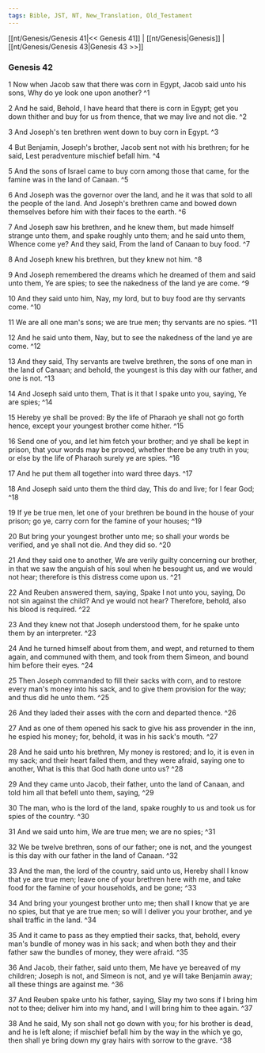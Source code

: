 ```yaml
---
tags: Bible, JST, NT, New_Translation, Old_Testament
---
```


[[nt/Genesis/Genesis 41|<< Genesis 41]] | [[nt/Genesis|Genesis]] | [[nt/Genesis/Genesis 43|Genesis 43 >>]]

### Genesis 42

1 Now when Jacob saw that there was corn in Egypt, Jacob said unto his sons, Why do ye look one upon another?  ^1

2 And he said, Behold, I have heard that there is corn in Egypt; get you down thither and buy for us from thence, that we may live and not die.  ^2

3 And Joseph\'s ten brethren went down to buy corn in Egypt.  ^3

4 But Benjamin, Joseph\'s brother, Jacob sent not with his brethren; for he said, Lest peradventure mischief befall him.  ^4

5 And the sons of Israel came to buy corn among those that came, for the famine was in the land of Canaan.  ^5

6 And Joseph was the governor over the land, and he it was that sold to all the people of the land. And Joseph\'s brethren came and bowed down themselves before him with their faces to the earth.  ^6

7 And Joseph saw his brethren, and he knew them, but made himself strange unto them, and spake roughly unto them; and he said unto them, Whence come ye? And they said, From the land of Canaan to buy food.  ^7

8 And Joseph knew his brethren, but they knew not him.  ^8

9 And Joseph remembered the dreams which he dreamed of them and said unto them, Ye are spies; to see the nakedness of the land ye are come.  ^9

10 And they said unto him, Nay, my lord, but to buy food are thy servants come.  ^10

11 We are all one man\'s sons; we are true men; thy servants are no spies.  ^11

12 And he said unto them, Nay, but to see the nakedness of the land ye are come.  ^12

13 And they said, Thy servants are twelve brethren, the sons of one man in the land of Canaan; and behold, the youngest is this day with our father, and one is not.  ^13

14 And Joseph said unto them, That is it that I spake unto you, saying, Ye are spies;  ^14

15 Hereby ye shall be proved: By the life of Pharaoh ye shall not go forth hence, except your youngest brother come hither.  ^15

16 Send one of you, and let him fetch your brother; and ye shall be kept in prison, that your words may be proved, whether there be any truth in you; or else by the life of Pharaoh surely ye are spies.  ^16

17 And he put them all together into ward three days.  ^17

18 And Joseph said unto them the third day, This do and live; for I fear God;  ^18

19 If ye be true men, let one of your brethren be bound in the house of your prison; go ye, carry corn for the famine of your houses;  ^19

20 But bring your youngest brother unto me; so shall your words be verified, and ye shall not die. And they did so.  ^20

21 And they said one to another, We are verily guilty concerning our brother, in that we saw the anguish of his soul when he besought us, and we would not hear; therefore is this distress come upon us.  ^21

22 And Reuben answered them, saying, Spake I not unto you, saying, Do not sin against the child? And ye would not hear? Therefore, behold, also his blood is required.  ^22

23 And they knew not that Joseph understood them, for he spake unto them by an interpreter.  ^23

24 And he turned himself about from them, and wept, and returned to them again, and communed with them, and took from them Simeon, and bound him before their eyes.  ^24

25 Then Joseph commanded to fill their sacks with corn, and to restore every man\'s money into his sack, and to give them provision for the way; and thus did he unto them.  ^25

26 And they laded their asses with the corn and departed thence.  ^26

27 And as one of them opened his sack to give his ass provender in the inn, he espied his money; for, behold, it was in his sack\'s mouth.  ^27

28 And he said unto his brethren, My money is restored; and lo, it is even in my sack; and their heart failed them, and they were afraid, saying one to another, What is this that God hath done unto us?  ^28

29 And they came unto Jacob, their father, unto the land of Canaan, and told him all that befell unto them, saying,  ^29

30 The man, who is the lord of the land, spake roughly to us and took us for spies of the country.  ^30

31 And we said unto him, We are true men; we are no spies;  ^31

32 We be twelve brethren, sons of our father; one is not, and the youngest is this day with our father in the land of Canaan.  ^32

33 And the man, the lord of the country, said unto us, Hereby shall I know that ye are true men; leave one of your brethren here with me, and take food for the famine of your households, and be gone;  ^33

34 And bring your youngest brother unto me; then shall I know that ye are no spies, but that ye are true men; so will I deliver you your brother, and ye shall traffic in the land.  ^34

35 And it came to pass as they emptied their sacks, that, behold, every man\'s bundle of money was in his sack; and when both they and their father saw the bundles of money, they were afraid.  ^35

36 And Jacob, their father, said unto them, Me have ye bereaved of my children; Joseph is not, and Simeon is not, and ye will take Benjamin away; all these things are against me.  ^36

37 And Reuben spake unto his father, saying, Slay my two sons if I bring him not to thee; deliver him into my hand, and I will bring him to thee again.  ^37

38 And he said, My son shall not go down with you; for his brother is dead, and he is left alone; if mischief befall him by the way in the which ye go, then shall ye bring down my gray hairs with sorrow to the grave.  ^38

 
